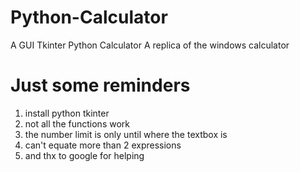# Python-Calculator
A GUI Tkinter Python Calculator
A replica of the windows calculator

# Just some reminders
1. install python tkinter
2. not all the functions work 
3. the number limit is only until where the textbox is
4. can't equate more than 2 expressions
5. and thx to google for helping

